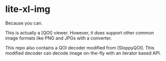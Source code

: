 # lite-xl-img

Because you can.

This is actually a [QOI] viewer. However, it does support other common image formats like PNG and JPGs with a converter.

This repo also contains a QOI decoder modified from [SloppyQOI]. This modified decoder can decode image on-the-fly with an iterator based API.

